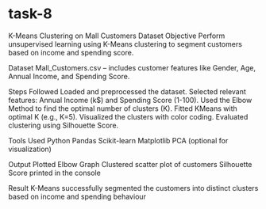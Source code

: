 # task-8
K-Means Clustering on Mall Customers Dataset
Objective
Perform unsupervised learning using K-Means clustering to segment customers based on income and spending score.



Dataset
Mall_Customers.csv – includes customer features like Gender, Age, Annual Income, and Spending Score.



Steps Followed
Loaded and preprocessed the dataset.
Selected relevant features: Annual Income (k$) and Spending Score (1-100).
Used the Elbow Method to find the optimal number of clusters (K).
Fitted KMeans with optimal K (e.g., K=5).
Visualized the clusters with color coding.
Evaluated clustering using Silhouette Score.



Tools Used
Python
Pandas
Scikit-learn
Matplotlib
PCA (optional for visualization)



Output
Plotted Elbow Graph
Clustered scatter plot of customers
Silhouette Score printed in the console



Result
K-Means successfully segmented the customers into distinct clusters based on income and spending behaviour
